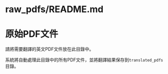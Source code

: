 # raw_pdfs/README.md
# 原始PDF文件

請將需要翻譯的英文PDF文件放在此目錄中。

系統將自動處理此目錄中的所有PDF文件，並將翻譯結果保存到`translated_pdfs`目錄。